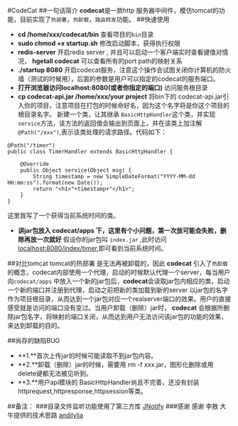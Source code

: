 #CodeCat
##一句话简介
**codecat**是一款http 服务器中间件，模仿tomcat的功能，目前实现了`热部署`，`热卸载`，`路由转发`功能。
##快速使用
- **cd /home/xxx/codecat/bin** 查看项目的`bin`目录
- **sudo chmod +x startup.sh** 修改启动脚本，获得执行权限
- **redis-server** 开启redis server , 并且可以启动一个客户端实时查看键值对情况， **hgetall codecat** 可以查看所有的port path的映射关系
- **./startup 8080** 开启codecat服务，注意这个操作会试图关闭你计算机的防火墙（测试的时候用），后面的参数是用户可以指定的codecat的服务端口。
- **打开浏览器访问localhost:8080(或者你指定的端口)**  访问服务根目录
- **cp codecat-api.jar /home/xxx/your project** 将bin下的 codecat-api.jar引入你的项目，注意项目在打包的时候命好名，因为这个名字将是你这个项目的根目录名字。
新建一个类，让其继承 `BasicHttpHandler`这个类，并实现 `service`方法，该方法的返回值会输出到页面上，并在该类上加注解`@Path("/xxx")`,表示该类处理的请求路径。代码如下：
```
@Path("/timer")
public class TimerHandler extends BasicHttpHandler {

    @Override
    public Object service(Object msg) {
        String timestamp = new SimpleDateFormat("YYYY-MM-dd HH:mm:ss").format(new Date());
        return "<h1>"+timestamp+"</h1>";
    }
}
```
这里我写了一个获得当前系统时间的类。
- **讲jar包放入 codecat/apps 下，这里有个小问题，第一次放可能会失败，删除再放一次就好**  假设你的jar包叫 `index.jar` ,此时访问[localhost:8080/index/timer](),即可看到当前系统时间。
                                                        

##对比tomcat
tomcat的热部署 是无法再被卸载的，因此 **codecat** 引入了`热卸载`的概念，codecat内部使用一个代理，启动的时候默认代理一个server，每当用户向`codecat/apps` 中放入一个新的jar包后，**codecat**会读取jar包内相应的类，启动一个新的端口并注册到代理，启动之前把新的类加载到新的server
以jar包的名字作为项目根目录，从而达到一个jar包对应一个realserver端口的效果。用户的直接感受就是访问的端口没有变过。当用户卸载（删除）jar时， **codecat** 会根据所删除jar包名字，将映射的端口关闭，从而达到用户无法访问该jar包的功能的效果，来达到卸载的目的。

##尚存的缺陷BUG
- **1.**首次上传jar的时候可能读取不到jar包内容。
- **2.**卸载（删除）jar的时候，需要用 rm -f xxx.jar，图形化删除或用delete键都无法被见听到。
- **3.**用户api模块的 BasicHttpHandler尚且不完善，还没有封装httprequest,httpresponse,httpsession等类。


##备注：
###目录文件监听功能使用了第三方库 [JNotify](http://my.oschina.net/fuckmylife0/blog/324967)
###感谢
感谢 李敖 大牛提供的技术思路
[andilylia](https://github.com/andilyliao)